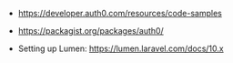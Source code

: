 - https://developer.auth0.com/resources/code-samples
- https://packagist.org/packages/auth0/

- Setting up Lumen: https://lumen.laravel.com/docs/10.x